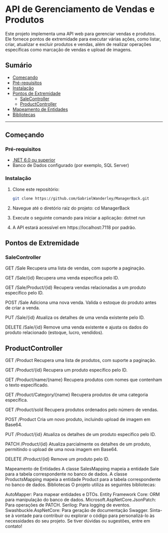 # API de Gerenciamento de Vendas e Produtos

Este projeto implementa uma API web para gerenciar vendas e produtos. Ele fornece pontos de extremidade para executar várias ações, como listar, criar, atualizar e excluir produtos e vendas, além de realizar operações específicas como marcação de vendas e upload de imagens.

## Sumário
- [Começando](#começando)
- [Pré-requisitos](#pré-requisitos)
- [Instalação](#instalação)
- [Pontos de Extremidade](#pontos-de-extremidade)
  - [SaleController](#salecontroller)
  - [ProductController](#productcontroller)
- [Mapeamento de Entidades](#mapeamento-de-entidades)
- [Bibliotecas](#bibliotecas)

---

## Começando

### Pré-requisitos
- [.NET 6.0 ou superior](https://dotnet.microsoft.com/)
- Banco de Dados configurado (por exemplo, SQL Server)
### Instalação
1. Clone este repositório:
   ```bash
   git clone https://github.com/GabrielWanderley/ManagerBack.git

2. Navegue até o diretório raiz do projeto:
cd ManagerBack

3. Execute o seguinte comando para iniciar a aplicação:
   dotnet run
4. A API estará acessível em https://localhost:7118 por padrão.

## Pontos de Extremidade

### SaleController
GET /Sale
Recupera uma lista de vendas, com suporte a paginação.

GET /Sale/{id}
Recupera uma venda específica pelo ID.

GET /Sale/Product/{id}
Recupera vendas relacionadas a um produto específico pelo ID.

POST /Sale
Adiciona uma nova venda. Valida o estoque do produto antes de criar a venda.

PUT /Sale/{id}
Atualiza os detalhes de uma venda existente pelo ID.

DELETE /Sale/{id}
Remove uma venda existente e ajusta os dados do produto relacionado (estoque, lucro, vendidos).

## ProductController
GET /Product
Recupera uma lista de produtos, com suporte a paginação.

GET /Product/{id}
Recupera um produto específico pelo ID.

GET /Product/name/{name}
Recupera produtos com nomes que contenham o texto especificado.

GET /Product/Category/{name}
Recupera produtos de uma categoria específica.

GET /Product/sold
Recupera produtos ordenados pelo número de vendas.

POST /Product
Cria um novo produto, incluindo upload de imagem em Base64.

PUT /Product/{id}
Atualiza os detalhes de um produto específico pelo ID.

PATCH /Product/{id}
Atualiza parcialmente os detalhes de um produto, permitindo o upload de uma nova imagem em Base64.

DELETE /Product/{id}
Remove um produto pelo ID.

Mapeamento de Entidades
A classe SalesMapping mapeia a entidade Sale para a tabela correspondente no banco de dados.
A classe ProductsMapping mapeia a entidade Product para a tabela correspondente no banco de dados.
Bibliotecas
O projeto utiliza as seguintes bibliotecas:

AutoMapper: Para mapear entidades e DTOs.
Entity Framework Core: ORM para manipulação do banco de dados.
Microsoft.AspNetCore.JsonPatch: Para operações de PATCH.
Serilog: Para logging de eventos.
Swashbuckle.AspNetCore: Para geração de documentação Swagger.
Sinta-se à vontade para contribuir ou explorar o código para personalizá-lo às necessidades do seu projeto. Se tiver dúvidas ou sugestões, entre em contato!   
